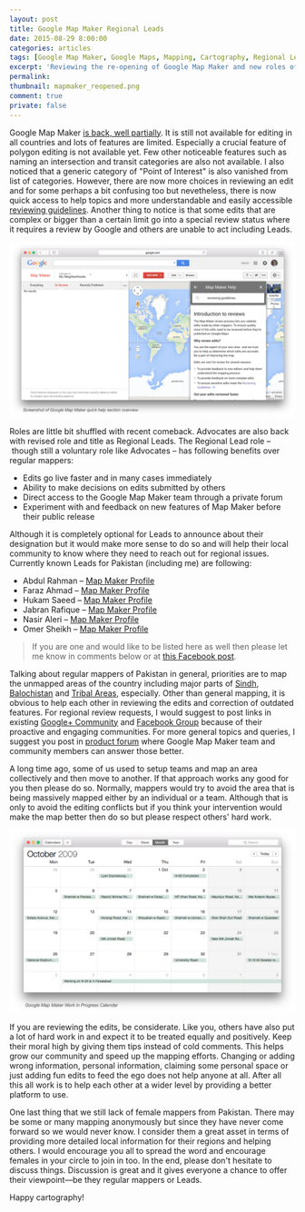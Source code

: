 ```yaml
---
layout: post
title: Google Map Maker Regional Leads
date: 2015-08-29 8:00:00
categories: articles
tags: [Google Map Maker, Google Maps, Mapping, Cartography, Regional Leads]
excerpt: 'Reviewing the re-opening of Google Map Maker and new roles of Regional Leads'
permalink:
thumbnail: mapmaker_reopened.png
comment: true
private: false
---
```


Google Map Maker [is back, well partially](https://productforums.google.com/forum/#!topic/map-maker/aot7xPY6f_o). It is still not available for editing in all countries and lots of features are limited. Especially a crucial feature of polygon editing is not available yet. Few other noticeable features such as naming an intersection and transit categories are also not available. I also noticed that a generic category of "Point of Interest" is also vanished from list of categories. However, there are now more choices in reviewing an edit and for some perhaps a bit confusing too but nevetheless, there is now quick access to help topics and more understandable and easily accessible [reviewing guidelines](http://www.google.com/mapmaker/mapfiles/s/guidelines.html). Another thing to notice is that some edits that are complex or bigger than a certain limit go into a special review status where it requires a review by Google and others are unable to act including Leads.

<img src="../../assets/images/mapmaker_quick_access_help.png" alt="Screenshot of Google Map Maker quick help section overview" />

Roles are little bit shuffled with recent comeback. Advocates are also back with revised role and title as Regional Leads. The Regional Lead role – though still a voluntary role like Advocates – has following benefits over regular mappers:

- Edits go live faster and in many cases immediately
- Ability to make decisions on edits submitted by others
- Direct access to the Google Map Maker team through a private forum
- Experiment with and feedback on new features of Map Maker before their public release

Although it is completely optional for Leads to announce about their designation but it would make more sense to do so and will help their local community to know where they need to reach out for regional issues. Currently known Leads for Pakistan (including me) are following:

- Abdul Rahman &ndash; [Map Maker Profile](http://www.google.com/mapmaker?gw=66&uid=215557439719675112043)
- Faraz Ahmad &ndash; [Map Maker Profile](http://www.google.com/mapmaker?gw=66&uid=204302544025262169121)
- Hukam Saeed &ndash; [Map Maker Profile](http://www.google.com/mapmaker?gw=66&uid=203186905196173058817)
- Jabran Rafique &ndash; [Map Maker Profile](http://www.google.com/mapmaker?gw=66&uid=208599960765438642668)
- Nasir Aleri &ndash; [Map Maker Profile](http://www.google.com/mapmaker?gw=66&uid=210848019819643607372)
- Omer Sheikh &ndash; [Map Maker Profile](http://www.google.com/mapmaker?gw=66&uid=200016050686144113825)

> If you are one and would like to be listed here as well then please let me know in comments below or at [this Facebook post](https://www.facebook.com/groups/mappingpakistan/permalink/930692990305305/).

Talking about regular mappers of Pakistan in general, priorities are to map the unmapped areas of the country including major parts of [Sindh](http://maps.google.co.uk/?q=Sindh,+Pakistan), [Balochistan](http://maps.google.co.uk/?q=Balochistan,+Pakistan) and [Tribal Areas](http://maps.google.co.uk/?q=FATA,+Pakistan), especially. Other than general mapping, it is obvious to help each other in reviewing the edits and correction of outdated features. For regional review requests, I would suggest to post links in existing [Google+ Community](https://plus.google.com/communities/116140141553912247191) and [Facebook Group](https://www.facebook.com/groups/mappingpakistan) because of their proactive and engaging communities. For more general topics and queries, I suggest you post in [product forum](https://productforums.google.com/forum/#!forum/map-maker) where Google Map Maker team and community members can answer those better.

A long time ago, some of us used to setup teams and map an area collectively and then move to another. If that approach works any good for you then please do so. Normally, mappers would try to avoid the area that is being massively mapped either by an individual or a team. Although that is only to avoid the editing conflicts but if you think your intervention would make the map better then do so but please respect others' hard work.

<img src="../../assets/images/mapmaker_work_in_progress_calendar.png" alt="Google Map Maker Work in Progress Calendar" />

If you are reviewing the edits, be considerate. Like you, others have also put a lot of hard work in and expect it to be treated equally and positively. Keep their moral high by giving them tips instead of cold comments. This helps grow our community and speed up the mapping efforts. Changing or adding wrong information, personal information, claiming some personal space or just adding fun edits to feed the ego does not help anyone at all. After all this all work is to help each other at a wider level by providing a better platform to use.

One last thing that we still lack of female mappers from Pakistan. There may be some or many mapping anonymously but since they have never come forward so we would never know. I consider them a great asset in terms of providing more detailed local information for their regions and helping others. I would encourage you all to spread the word and encourage females in your circle to join in too. In the end, please don't hesitate to discuss things. Discussion is great and it gives everyone a chance to offer their viewpoint&mdash;be they regular mappers or Leads.

Happy cartography!

